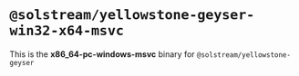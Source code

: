 # `@solstream/yellowstone-geyser-win32-x64-msvc`

This is the **x86_64-pc-windows-msvc** binary for `@solstream/yellowstone-geyser`
